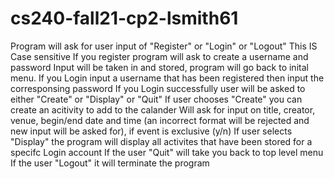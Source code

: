 # cs240-fall21-cp2-lsmith61
Program will ask for user input of "Register" or "Login" or "Logout"
This IS Case sensitive
If you register program will ask to create a username and password
Input will be taken in and stored, program will go back to inital menu.
If you Login input a username that has been registered 
then input the corresponsing password
If you Login successfully user will be asked to either "Create" or "Display" or "Quit"
If user chooses "Create" you can create an acitivity to add to the calander 
Will ask for input on title, creator, venue, begin/end date and time (an incorrect format will be rejected and new input will be asked for), if event is exclusive (y/n)
If user selects "Display" the program will display all activites that have been stored for a specifc Login account 
If the user "Quit" will take you back to top level menu 
If the user "Logout" it will terminate the program
